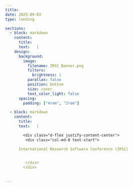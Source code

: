 ```yaml
---
title:
date: 2025-09-03
type: landing

sections:
  - block: markdown
    content:
      title: 
      text:   |
    design:
      background:
        image:
          filename: IRSC Banner.png
          filters:
            brightness: 1
          parallax: false
          position: bottom
          size: cover
          text_color_light: false   
      spacing:
        padding: ["4rem", "2rem"]

  - block: markdown
    content:
      title: 
      text:   |

        <div class="d-flex justify-content-center">
         <div class="col-md-8 text-start">

      International Research Software Conference (IRSC)
      

         </div>
        </div>  

   
---
```

